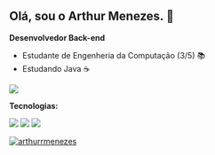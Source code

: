 ## Olá, sou o Arthur Menezes. 👋

**Desenvolvedor Back-end**

- Estudante de Engenheria da Computação (3/5) 📚
- Estudando Java ☕

<a href="https://www.linkedin.com/in/arthuralbuquerquemenezes/" target="_blank"> <img src="https://img.shields.io/badge/-LinkedIn-%230077B5?style=for-the-badge&logo=linkedin&logoColor=white" target="_blank"> </a>

**Tecnologias:**

<p align="left">
  <img src="https://img.shields.io/badge/Java-ED8B00?style=for-the-badge&logo=java&logoColor=white" />
  <img src="https://img.shields.io/badge/Spring-6DB33F?style=for-the-badge&logo=spring&logoColor=white" />
  <img src="https://img.shields.io/badge/MySQL-00000F?style=for-the-badge&logo=mysql&logoColor=white" />
</p>

[![arthurrmenezes](https://github-readme-stats.vercel.app/api/top-langs/?username=arthurrmenezes&hide=html&layout=compact&theme=dark)](https://github.com/anuraghazra/github-readme-stats)
